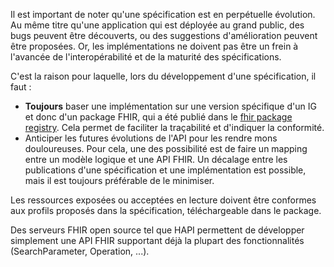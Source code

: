 Il est important de noter qu'une spécification est en perpétuelle évolution. Au même titre qu'une application qui est déployée au grand public, des bugs peuvent être découverts, ou des suggestions d'amélioration peuvent être proposées. Or, les implémentations ne doivent pas être un frein à l'avancée de l'interopérabilité et de la maturité des spécifications.

C'est la raison pour laquelle, lors du développement d'une spécification, il faut :
* **Toujours** baser une implémentation sur une version spécifique d'un IG et donc d'un package FHIR, qui a été publié dans le [fhir package registry](https://registry.fhir.org). Cela permet de faciliter la traçabilité et d'indiquer la conformité.
* Anticiper les futures évolutions de l'API pour les rendre mons douloureuses. Pour cela, une des possibilité est de faire un mapping entre un modèle logique et une API FHIR. Un décalage entre les publications d'une spécification et une implémentation est possible, mais il est toujours préférable de le minimiser.

Les ressources exposées ou acceptées en lecture doivent être conformes aux profils proposés dans la spécification, téléchargeable dans le package.

Des serveurs FHIR open source tel que HAPI permettent de développer simplement une API FHIR supportant déjà la plupart des fonctionnalités (SearchParameter, Operation, ...).